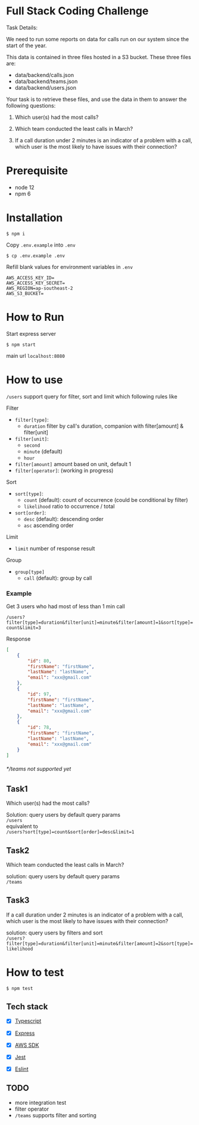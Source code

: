 # Full Stack Coding Challenge

Task Details:

We need to run some reports on data for calls run on our system since the start of the year.

This data is contained in three files hosted in a S3 bucket. These three files are:

- data/backend/calls.json
- data/backend/teams.json
- data/backend/users.json

Your task is to retrieve these files, and use the data in them to answer the following questions:

1. Which user(s) had the most calls?

2. Which team conducted the least calls in March?

3. If a call duration under 2 minutes is an indicator of a problem with a call, which user is the most likely to have issues with their connection?

# Prerequisite
- node 12
- npm 6

# Installation
```shell script
$ npm i
```

Copy `.env.example` into `.env`
```
$ cp .env.example .env
```

Refill blank values for environment variables in `.env`
```shell script
AWS_ACCESS_KEY_ID=
AWS_ACCESS_KEY_SECRET=
AWS_REGION=ap-southeast-2
AWS_S3_BUCKET=
```

# How to Run
Start express server
```shell script
$ npm start
```

main url `localhost:8080`

# How to use
`/users` support query for filter, sort and limit which following rules like

Filter
- `filter[type]`:
    - `duration` filter by call's duration, companion with filter[amount] & filter[unit]
- `filter[unit]`:
    - `second`
    - `minute` (default)
    - `hour`
- `filter[amount]` amount based on unit, default 1
- `filter[operator]`: (working in progress) 

Sort
- `sort[type]`:
    - `count` (default): count of occurrence (could be conditional by filter)
    - `likelihood` ratio to occurrence / total
- `sort[order]`:
    - `desc` (default): descending order 
    - `asc` ascending order 

Limit
- `limit` number of response result

Group
- `group[type]`
    - `call` (default): group by call

### Example
Get 3 users who had most of less than 1 min call
  
`/users?filter[type]=duration&filter[unit]=minute&filter[amount]=1&sort[type]=count&limit=3`
  
Response
  
```json
[
    {
        "id": 80,
        "firstName": "firstName",
        "lastName": "lastName",
        "email": "xxx@gmail.com"
    },
    {
        "id": 97,
        "firstName": "firstName",
        "lastName": "lastName",
        "email": "xxx@gmail.com"
    },
    {
        "id": 78,
        "firstName": "firstName",
        "lastName": "lastName",
        "email": "xxx@gmail.com"
    }
]
```

###### */teams not supported yet

## Task1
Which user(s) had the most calls?

Solution: query users by default query params  
`/users`  
equivalent to  
`/users?sort[type]=count&sort[order]=desc&limit=1`

## Task2
Which team conducted the least calls in March?

solution: query users by default query params  
`/teams`

## Task3
If a call duration under 2 minutes is an indicator of a problem with a call, which user is the most likely to have issues with their connection?

solution: query users by filters and sort  
`/users?filter[type]=duration&filter[unit]=minute&filter[amount]=2&sort[type]=likelihood`

# How to test
```shell script
$ npm test
```

## Tech stack

- [x] [Typescript](https://www.typescriptlang.org/)
- [x] [Express](https://www.npmjs.com/package/eslint)
- [x] [AWS SDK](https://www.npmjs.com/package/eslint)
- [x] [Jest](https://www.npmjs.com/package/jest)
- [x] [Eslint](https://www.npmjs.com/package/eslint)


## TODO
- more integration test
- filter operator
- `/teams` supports filter and sorting
